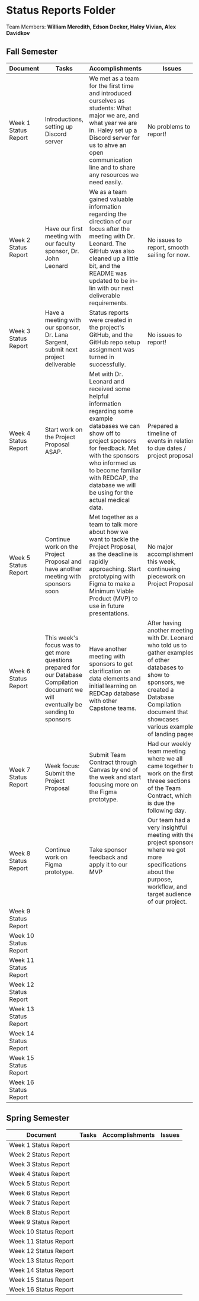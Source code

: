 # Status Reports Folder
Team Members: **William Meredith, Edson Decker, Haley Vivian, Alex Davidkov**
## Fall Semester

| Document | Tasks | Accomplishments | Issues |
|---|---|---|---|
| Week 1 Status Report | Introductions, setting up Discord server | We met as a team for the first time and introduced ourselves as students: What major we are, and what year we are in. Haley set up a Discord server for us to ahve an open communication line and to share any resources we need easily. | No problems to report! |
| Week 2 Status Report | Have our first meeting with our faculty sponsor, Dr. John Leonard | We as a team gained valuable information regarding the direction of our focus after the meeting with Dr. Leonard. The GitHub was also cleaned up a little bit, and the README was updated to be in-lin with our next deliverable requirements. | No issues to report, smooth sailing for now. |
| Week 3 Status Report | Have a meeting with our sponsor, Dr. Lana Sargent, submit next project deliverable | Status reports were created in the project's GitHub, and the GitHub repo setup assignment was turned in successfully. | No issues to report! |
| Week 4 Status Report | Start work on the Project Proposal ASAP. | Met with Dr. Leonard and received some helpful information regarding some example databases we can show off to project sponsors for feedback. Met with the sponsors who informed us to become familiar with REDCAP, the database we will be using for the actual medical data. | Prepared a timeline of events in relation to due dates / project proposal. | No issues to report.
| Week 5 Status Report | Continue work on the Project Proposal and have another meeting with sponsors soon | Met together as a team to talk more about how we want to tackle the Project Proposal, as the deadline is rapidly approaching. Start prototyping with Figma to make a Minimum Viable Product (MVP) to use in future presentations. | No major accomplishments this week, continueing piecework on Project Proposal | No issues to report.
| Week 6 Status Report | This week's focus was to get more questions prepared for our Database Compilation document we will eventually be sending to sponsors | Have another meeting with sponsors to get clarification on data elements and initial learning on REDCap database with other Capstone teams. | After having another meeting with Dr. Leonard who told us to gather examples of other databases to show to sponsors, we created a Database Compilation document that showcases various examples of landing pages. | Our initial meeting with iCubed researchers on Nov. 19th was canceled, so we will have to find another way to present our research outside of a meeting with them.
| Week 7 Status Report | Week focus: Submit the Project Proposal | Submit Team Contract through Canvas by end of the week and start focusing more on the Figma prototype. | Had our weekly team meeting where we all came together to work on the first threee sections of the Team Contract, which is due the following day. | No issues to report.
| Week 8 Status Report | Continue work on Figma prototype. | Take sponsor feedback and apply it to our MVP | Our team had a very insightful meeting with the project sponsors where we got more specifications about the purpose, workflow, and target audience of our project. | No issues for now, our previous issue about the canceled iCubed meeting was resolved by creating a Google Form to electronically receive feedback on MVP.
| Week 9 Status Report | | | |
| Week 10 Status Report | | | |
| Week 11 Status Report | | | |
| Week 12 Status Report | | | |
| Week 13 Status Report | | | |
| Week 14 Status Report | | | |
| Week 15 Status Report | | | |
| Week 16 Status Report | | | |

## Spring Semester

| Document | Tasks | Accomplishments| Issues |
|---|---|---|---|
| Week 1 Status Report | | | |
| Week 2 Status Report | | | |
| Week 3 Status Report | | | |
| Week 4 Status Report | | | |
| Week 5 Status Report | | | |
| Week 6 Status Report | | | |
| Week 7 Status Report | | | |
| Week 8 Status Report | | | |
| Week 9 Status Report | | | |
| Week 10 Status Report | | | |
| Week 11 Status Report | | | |
| Week 12 Status Report | | | |
| Week 13 Status Report | | | |
| Week 14 Status Report | | | |
| Week 15 Status Report | | | |
| Week 16 Status Report | | | |
